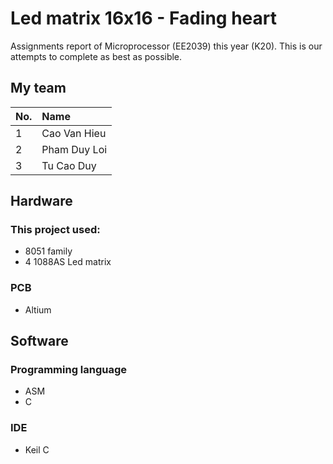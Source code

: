 # Led matrix 16x16 - Fading heart
Assignments report of Microprocessor (EE2039) this year (K20).
This is our attempts to complete as best as possible.

## My team
| No. | Name |
| :--- | :--- |
| 1 | Cao Van Hieu |
| 2 | Pham Duy Loi |
| 3 | Tu Cao Duy |
## Hardware
### This project used:
- 8051 family
- 4 1088AS Led matrix
### PCB
- Altium

## Software
### Programming language
- ASM 
- C
### IDE
- Keil C
